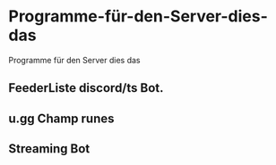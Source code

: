 # Programme-für-den-Server-dies-das
Programme für den Server dies das  
## FeederListe discord/ts Bot.  
## u.gg Champ runes  
## Streaming Bot  
